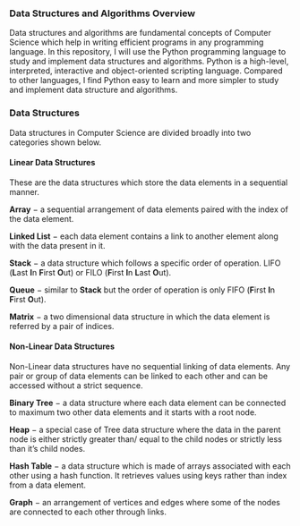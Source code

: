 ### Data Structures and Algorithms Overview
Data structures and algorithms are fundamental concepts of Computer Science which help in writing efficient programs in any programming language. In this repository, I will use the Python programming language to study and implement data structures and algorithms. Python is a high-level, interpreted, interactive and object-oriented scripting language. Compared to other languages, I find Python easy to learn and more simpler to study and implement data structure and algorithms.

### Data Structures

Data structures in Computer Science are divided broadly into two categories shown below. 

#### Linear Data Structures

These are the data structures which store the data elements in a sequential manner.

**Array** − a sequential arrangement of data elements paired with the index of the data element.

**Linked List** − each data element contains a link to another element along with the data present in it.

**Stack** − a data structure which follows a specific order of operation. LIFO (**L**ast **I**n **F**irst **O**ut) or FILO (**F**irst **I**n **L**ast **O**ut).

**Queue** − similar to **Stack** but the order of operation is only FIFO (**F**irst **I**n **F**irst **O**ut).

**Matrix** − a two dimensional data structure in which the data element is referred by a pair of indices.

#### Non-Linear Data Structures

Non-Linear data structures have no sequential linking of data elements. Any pair or group of data elements can be linked to each other and can be accessed without a strict sequence.

**Binary Tree** − a data structure where each data element can be connected to maximum two other data elements and it starts with a root node.

**Heap** − a special case of Tree data structure where the data in the parent node is either strictly greater than/ equal to the child nodes or strictly less than it’s child nodes.

**Hash Table** − a data structure which is made of arrays associated with each other using a hash function. It retrieves values using keys rather than index from a data element.

**Graph** − an arrangement of vertices and edges where some of the nodes are connected to each other through links.



